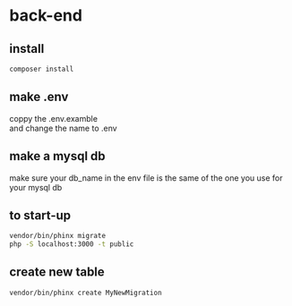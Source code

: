 # back-end

## install

```bash
composer install
```


## make .env

coppy the .env.examble  
and change the name to .env

## make a mysql db

make sure your db_name in the env file is the same of the one you use for your mysql db

## to start-up

```bash
vendor/bin/phinx migrate  
php -S localhost:3000 -t public
```

## create new table

```bash
vendor/bin/phinx create MyNewMigration
```